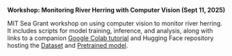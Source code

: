 **Workshop: Monitoring River Herring with Computer Vision (Sept 11, 2025)**

MIT Sea Grant workshop on using computer vision to monitor river herring. It includes scripts for model training, inference, and analysis, along with links to a companion [Google Colab tutorial](https://colab.research.google.com/drive/1c5bjOfLhf0M7KLFJ7eWRH94REqQ0nfef) and Hugging Face repository hosting the [Dataset](https://huggingface.co/zhongqic/river-herring-yolo11) and [Pretrained model](https://huggingface.co/datasets/zhongqic/Fisheye-example).
